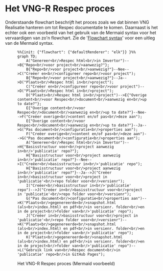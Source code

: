 # Het VNG-R Respec proces

Onderstaande flowchart beschrijft het proces zoals we dat binnen VNG Realisatie hanteren om tot Respec documentatie te komen. Daarnaast is het echter ook een voorbeeld van het gebruik van de Mermaid syntax voor het vervaardigen van zo'n flowchart. Zie de '[Flowchart syntax](https://mermaid.js.org/syntax/flowchart.html)' voor een uitleg van de Mermaid syntax.

<figure>
    
```mermaid
%%{init: {"flowchart": {"defaultRenderer": "elk"}} }%%
graph TD;
    A("Genereer<br/>Respec html<br/>in Imvertor")-->B{"Repo<br/>voor project<br/>aanwezig?"};
    B{"Repo<br/>voor project<br/>aanwezig?"}--Nee-->C("Creëer en<br/>configureer repo<br/>voor project");
    B{"Repo<br/>voor project<br/>aanwezig?"}--Ja-->D("Plaats<br/>Respec html in<br/>project");
    C("Creëer en<br/>configureer repo<br/>voor project")-->D("Plaats<br/>Respec html in<br/>project");
    D("Plaats<br/>Respec html in<br/>project")-->E{"Overige content<br/>voor Respec<br/>document<br/>aanwezig en<br/>up to date?"};
    E{"Overige content<br/>voor Respec<br/>document<br/>aanwezig en<br/>up to date?"}--Nee-->F("Creëer overige<br/>content en/of pas<br/>deze aan");
    E{"Overige content<br/>voor Respec<br/>document<br/>aanwezig en<br/>up to date?"}--Ja-->G("Pas document<br/>configuratie<br/>properties aan");
    F("Creëer overige<br/>content en/of pas<br/>deze aan")-->G("Pas document<br/>configuratie<br/>properties aan");
    A("Genereer<br/>Respec html<br/>in Imvertor")-->H{"Basisstructuur voor<br/>project aanwezig in<br/>'publicatie' repo?"};
    H{"Basisstructuur voor<br/>project aanwezig in<br/>'publicatie' repo?"}--Nee-->I("Creëer<br/>basisstructuur in<br/>'publicatie' repo");
    H{"Basisstructuur voor<br/>project aanwezig in<br/>'publicatie' repo?"}--Ja-->J("Creëer in<br/>basisstructuur voor<br/>project in 'publicatie'<br/>repo folder voor<br/>versienr");
    I("Creëer<br/>basisstructuur in<br/>'publicatie' repo")-->J("Creëer in<br/>basisstructuur voor<br/>project in 'publicatie'<br/>repo folder voor<br/>versienr");
    G("Pas document<br/>configuratie<br/>properties aan")-->K("Plaats<br/>gegenereerde<br/>snapshot.html (als<br/>index.html) en pdf<br/>in versienr. folder<br/>en in de project<br/>folder van<br/>'publicatie' repo");
    J("Creëer in<br/>basisstructuur voor<br/>project in 'publicatie'<br/>repo folder voor<br/>versienr")-->K("Plaats<br/>gegenereerde<br/>snapshot.html (als<br/>index.html) en pdf<br/>in versienr. folder<br/>en in de project<br/>folder van<br/>'publicatie' repo");
    K("Plaats<br/>gegenereerde<br/>snapshot.html (als<br/>index.html) en pdf<br/>in versienr. folder<br/>en in de project<br/>folder van<br/>'publicatie' repo")-->L("Gebruik link van<br/>Respec document<br/>in 'publicatie' repo<br/>in GitHub Pages");
```

<figcaption>Het VNG-R Respec proces (Mermaid voorbeeld)</figcaption>
</figure>
